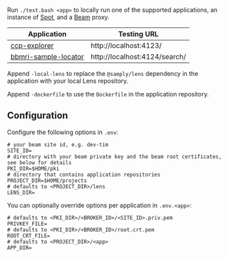 Run `./test.bash <app>` to locally run one of the supported applications, an instance of [Spot](https://github.com/samply/spot), and a [Beam](https://github.com/samply/beam) proxy.

| Application                                                            | Testing URL                   |
| ---------------------------------------------------------------------- | ----------------------------- |
| [ccp-explorer](https://github.com/samply/ccp-explorer)                 | http://localhost:4123/        |
| [bbmri-sample-locator](https://github.com/samply/bbmri-sample-locator) | http://localhost:4124/search/ |

Append `-local-lens` to replace the `@samply/lens` dependency in the application with your local Lens repository.

Append `-dockerfile` to use the `Dockerfile` in the application repository.

## Configuration

Configure the following options in `.env`:

```
# your beam site id, e.g. dev-tim
SITE_ID=
# directory with your beam private key and the beam root certificates, see below for details
PKI_DIR=$HOME/pki
# directory that contains application repositories
PROJECT_DIR=$HOME/projects
# defaults to <PROJECT_DIR>/lens
LENS_DIR=
```

You can optionally override options per application in `.env.<app>`:

```
# defaults to <PKI_DIR>/<BROKER_ID>/<SITE_ID>.priv.pem
PRIVKEY_FILE=
# defaults to <PKI_DIR>/<BROKER_ID>/root.crt.pem
ROOT_CRT_FILE=
# defaults to <PROJECT_DIR>/<app>
APP_DIR=
```